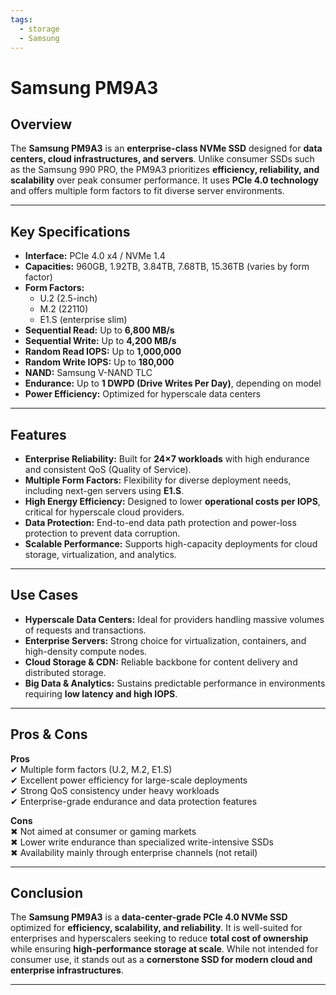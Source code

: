 ```yaml
---
tags:
  - storage
  - Samsung
---
```


# Samsung PM9A3

## Overview
The **Samsung PM9A3** is an **enterprise-class NVMe SSD** designed for **data centers, cloud infrastructures, and servers**. Unlike consumer SSDs such as the Samsung 990 PRO, the PM9A3 prioritizes **efficiency, reliability, and scalability** over peak consumer performance. It uses **PCIe 4.0 technology** and offers multiple form factors to fit diverse server environments.  

---

## Key Specifications

- **Interface:** PCIe 4.0 x4 / NVMe 1.4  
- **Capacities:** 960GB, 1.92TB, 3.84TB, 7.68TB, 15.36TB (varies by form factor)  
- **Form Factors:**  
  - U.2 (2.5-inch)  
  - M.2 (22110)  
  - E1.S (enterprise slim)  
- **Sequential Read:** Up to **6,800 MB/s**  
- **Sequential Write:** Up to **4,200 MB/s**  
- **Random Read IOPS:** Up to **1,000,000**  
- **Random Write IOPS:** Up to **180,000**  
- **NAND:** Samsung V-NAND TLC  
- **Endurance:** Up to **1 DWPD (Drive Writes Per Day)**, depending on model  
- **Power Efficiency:** Optimized for hyperscale data centers  

---

## Features

- **Enterprise Reliability:** Built for **24×7 workloads** with high endurance and consistent QoS (Quality of Service).  
- **Multiple Form Factors:** Flexibility for diverse deployment needs, including next-gen servers using **E1.S**.  
- **High Energy Efficiency:** Designed to lower **operational costs per IOPS**, critical for hyperscale cloud providers.  
- **Data Protection:** End-to-end data path protection and power-loss protection to prevent data corruption.  
- **Scalable Performance:** Supports high-capacity deployments for cloud storage, virtualization, and analytics.  

---

## Use Cases

- **Hyperscale Data Centers:** Ideal for providers handling massive volumes of requests and transactions.  
- **Enterprise Servers:** Strong choice for virtualization, containers, and high-density compute nodes.  
- **Cloud Storage & CDN:** Reliable backbone for content delivery and distributed storage.  
- **Big Data & Analytics:** Sustains predictable performance in environments requiring **low latency and high IOPS**.  

---

## Pros & Cons

**Pros**  
✔ Multiple form factors (U.2, M.2, E1.S)  
✔ Excellent power efficiency for large-scale deployments  
✔ Strong QoS consistency under heavy workloads  
✔ Enterprise-grade endurance and data protection features  

**Cons**  
✖ Not aimed at consumer or gaming markets  
✖ Lower write endurance than specialized write-intensive SSDs  
✖ Availability mainly through enterprise channels (not retail)  

---

## Conclusion
The **Samsung PM9A3** is a **data-center-grade PCIe 4.0 NVMe SSD** optimized for **efficiency, scalability, and reliability**. It is well-suited for enterprises and hyperscalers seeking to reduce **total cost of ownership** while ensuring **high-performance storage at scale**. While not intended for consumer use, it stands out as a **cornerstone SSD for modern cloud and enterprise infrastructures**.  

---

